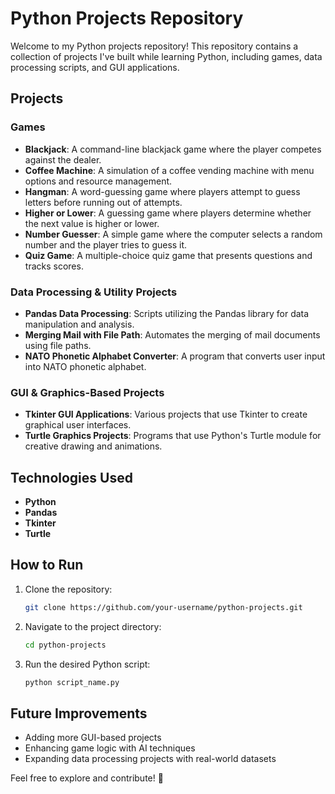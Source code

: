 # Python Projects Repository

Welcome to my Python projects repository! This repository contains a collection of projects I've built while learning Python, including games, data processing scripts, and GUI applications.

## Projects

### Games
- **Blackjack**: A command-line blackjack game where the player competes against the dealer.
- **Coffee Machine**: A simulation of a coffee vending machine with menu options and resource management.
- **Hangman**: A word-guessing game where players attempt to guess letters before running out of attempts.
- **Higher or Lower**: A guessing game where players determine whether the next value is higher or lower.
- **Number Guesser**: A simple game where the computer selects a random number and the player tries to guess it.
- **Quiz Game**: A multiple-choice quiz game that presents questions and tracks scores.

### Data Processing & Utility Projects
- **Pandas Data Processing**: Scripts utilizing the Pandas library for data manipulation and analysis.
- **Merging Mail with File Path**: Automates the merging of mail documents using file paths.
- **NATO Phonetic Alphabet Converter**: A program that converts user input into NATO phonetic alphabet.

### GUI & Graphics-Based Projects
- **Tkinter GUI Applications**: Various projects that use Tkinter to create graphical user interfaces.
- **Turtle Graphics Projects**: Programs that use Python's Turtle module for creative drawing and animations.

## Technologies Used
- **Python**
- **Pandas**
- **Tkinter**
- **Turtle**

## How to Run
1. Clone the repository:
   ```sh
   git clone https://github.com/your-username/python-projects.git
   ```
2. Navigate to the project directory:
   ```sh
   cd python-projects
   ```
3. Run the desired Python script:
   ```sh
   python script_name.py
   ```

## Future Improvements
- Adding more GUI-based projects
- Enhancing game logic with AI techniques
- Expanding data processing projects with real-world datasets

Feel free to explore and contribute! 🚀

